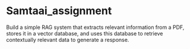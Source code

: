 # Samtaai_assignment
Build a simple RAG system that extracts relevant information from a PDF, stores it in a vector database, and uses this database to retrieve contextually relevant data to generate a response.

